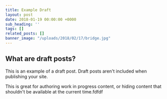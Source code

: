 ```yaml
---
title: Example Draft
layout: post
date: 2018-01-19 00:00:00 +0000
sub_heading: ''
tags: []
related_posts: []
banner_image: "/uploads/2018/02/17/bridge.jpg"
---
```

## What are draft posts?

This is an example of a draft post. Draft posts aren't included when publishing your site.

This is great for authoring work in progress content, or hiding content that shouldn't be available at the current time.fdfdf